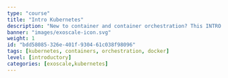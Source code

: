 ```yaml
---
type: "course"
title: "Intro Kubernetes"
description: "New to container and container orchestration? This INTRO Kubernetes - Course covers the foundational topics for a non-technical audience and conveys the benefits of containers and container orchestration for modern IT scenarios. It will help you learn the basics of terminology associated, understand the essential components' functions, and understand why these new technologies are so important."
banner: "images/exoscale-icon.svg"
weight: 1
id: "bdd58085-326e-401f-9304-61c038f98096"
tags: [kubernetes, containers, orchestration, docker]
level: [introductory]
categories: [exoscale,kubernetes]
---
```

